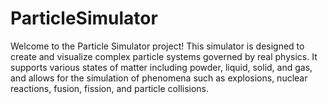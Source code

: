 # ParticleSimulator
Welcome to the Particle Simulator project! This simulator is designed to create and visualize complex particle systems governed by real physics. It supports various states of matter including powder, liquid, solid, and gas, and allows for the simulation of phenomena such as explosions, nuclear reactions, fusion, fission, and particle collisions.
